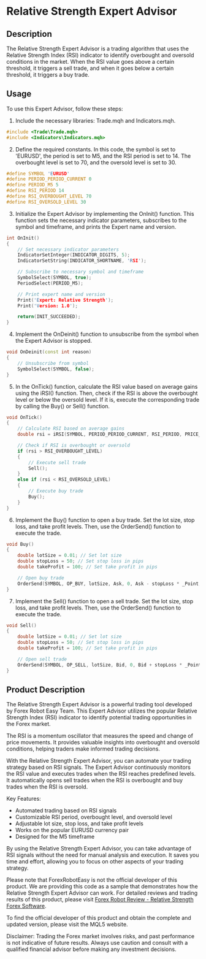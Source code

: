 # Relative Strength Expert Advisor

## Description
The Relative Strength Expert Advisor is a trading algorithm that uses the Relative Strength Index (RSI) indicator to identify overbought and oversold conditions in the market. When the RSI value goes above a certain threshold, it triggers a sell trade, and when it goes below a certain threshold, it triggers a buy trade.

## Usage
To use this Expert Advisor, follow these steps:
1. Include the necessary libraries: Trade.mqh and Indicators.mqh.
```c++
#include <Trade\Trade.mqh>
#include <Indicators\Indicators.mqh>
```
2. Define the required constants. In this code, the symbol is set to 'EURUSD', the period is set to M5, and the RSI period is set to 14. The overbought level is set to 70, and the oversold level is set to 30.
```c++
#define SYMBOL 'EURUSD'
#define PERIOD_PERIOD_CURRENT 0
#define PERIOD_M5 5
#define RSI_PERIOD 14
#define RSI_OVERBOUGHT_LEVEL 70
#define RSI_OVERSOLD_LEVEL 30
```
3. Initialize the Expert Advisor by implementing the OnInit() function. This function sets the necessary indicator parameters, subscribes to the symbol and timeframe, and prints the Expert name and version.
```c++
int OnInit()
{
    // Set necessary indicator parameters
    IndicatorSetInteger(INDICATOR_DIGITS, 5);
    IndicatorSetString(INDICATOR_SHORTNAME, 'RSI');

    // Subscribe to necessary symbol and timeframe
    SymbolSelect(SYMBOL, true);
    PeriodSelect(PERIOD_M5);

    // Print expert name and version
    Print('Expert: Relative Strength');
    Print('Version: 1.0');

    return(INIT_SUCCEEDED);
}
```
4. Implement the OnDeinit() function to unsubscribe from the symbol when the Expert Advisor is stopped.
```c++
void OnDeinit(const int reason)
{
    // Unsubscribe from symbol
    SymbolSelect(SYMBOL, false);
}
```
5. In the OnTick() function, calculate the RSI value based on average gains using the iRSI() function. Then, check if the RSI is above the overbought level or below the oversold level. If it is, execute the corresponding trade by calling the Buy() or Sell() function.
```c++
void OnTick()
{
    // Calculate RSI based on average gains
    double rsi = iRSI(SYMBOL, PERIOD_PERIOD_CURRENT, RSI_PERIOD, PRICE_CLOSE, MODE_PLUSDI);

    // Check if RSI is overbought or oversold
    if (rsi > RSI_OVERBOUGHT_LEVEL)
    {
        // Execute sell trade
        Sell();
    }
    else if (rsi < RSI_OVERSOLD_LEVEL)
    {
        // Execute buy trade
        Buy();
    }
}
```
6. Implement the Buy() function to open a buy trade. Set the lot size, stop loss, and take profit levels. Then, use the OrderSend() function to execute the trade.
```c++
void Buy()
{
    double lotSize = 0.01; // Set lot size
    double stopLoss = 50; // Set stop loss in pips
    double takeProfit = 100; // Set take profit in pips

    // Open buy trade
    OrderSend(SYMBOL, OP_BUY, lotSize, Ask, 0, Ask - stopLoss * _Point, Ask + takeProfit * _Point);
}
```
7. Implement the Sell() function to open a sell trade. Set the lot size, stop loss, and take profit levels. Then, use the OrderSend() function to execute the trade.
```c++
void Sell()
{
    double lotSize = 0.01; // Set lot size
    double stopLoss = 50; // Set stop loss in pips
    double takeProfit = 100; // Set take profit in pips

    // Open sell trade
    OrderSend(SYMBOL, OP_SELL, lotSize, Bid, 0, Bid + stopLoss * _Point, Bid - takeProfit * _Point);
}
```

## Product Description
The Relative Strength Expert Advisor is a powerful trading tool developed by Forex Robot Easy Team. This Expert Advisor utilizes the popular Relative Strength Index (RSI) indicator to identify potential trading opportunities in the Forex market.

The RSI is a momentum oscillator that measures the speed and change of price movements. It provides valuable insights into overbought and oversold conditions, helping traders make informed trading decisions.

With the Relative Strength Expert Advisor, you can automate your trading strategy based on RSI signals. The Expert Advisor continuously monitors the RSI value and executes trades when the RSI reaches predefined levels. It automatically opens sell trades when the RSI is overbought and buy trades when the RSI is oversold.

Key Features:
- Automated trading based on RSI signals
- Customizable RSI period, overbought level, and oversold level
- Adjustable lot size, stop loss, and take profit levels
- Works on the popular EURUSD currency pair
- Designed for the M5 timeframe

By using the Relative Strength Expert Advisor, you can take advantage of RSI signals without the need for manual analysis and execution. It saves you time and effort, allowing you to focus on other aspects of your trading strategy.

Please note that ForexRobotEasy is not the official developer of this product. We are providing this code as a sample that demonstrates how the Relative Strength Expert Advisor can work. For detailed reviews and trading results of this product, please visit [Forex Robot Review - Relative Strength Forex Software](https://forexroboteasy.com/forex-robot-review/relative-strength-forex-software-ichimoku-cloud-review/).

To find the official developer of this product and obtain the complete and updated version, please visit the MQL5 website.

Disclaimer: Trading the Forex market involves risks, and past performance is not indicative of future results. Always use caution and consult with a qualified financial advisor before making any investment decisions.
